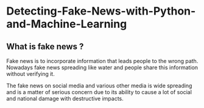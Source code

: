 # Detecting-Fake-News-with-Python-and-Machine-Learning
## What is fake news ?
Fake news is to incorporate information that leads people to the wrong path. Nowadays fake news spreading like 
water and people share this information without verifying it.

The fake news on social media and various other media is wide spreading and is a matter of serious concern due 
to its ability to cause a lot of social and national damage with destructive impacts.

